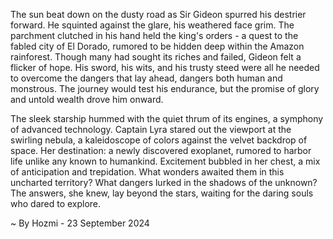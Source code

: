
The sun beat down on the dusty road as Sir Gideon spurred his destrier forward. He squinted against the glare, his weathered face grim. The parchment clutched in his hand held the king's orders - a quest to the fabled city of El Dorado, rumored to be hidden deep within the Amazon rainforest. Though many had sought its riches and failed, Gideon felt a flicker of hope. His sword, his wits, and his trusty steed were all he needed to overcome the dangers that lay ahead, dangers both human and monstrous. The journey would test his endurance, but the promise of glory and untold wealth drove him onward.

The sleek starship hummed with the quiet thrum of its engines, a symphony of advanced technology. Captain Lyra stared out the viewport at the swirling nebula, a kaleidoscope of colors against the velvet backdrop of space. Her destination: a newly discovered exoplanet, rumored to harbor life unlike any known to humankind. Excitement bubbled in her chest, a mix of anticipation and trepidation. What wonders awaited them in this uncharted territory? What dangers lurked in the shadows of the unknown? The answers, she knew, lay beyond the stars, waiting for the daring souls who dared to explore. 

~ By Hozmi - 23 September 2024
